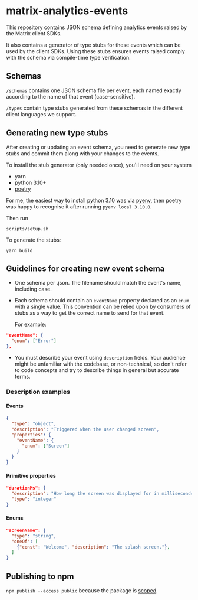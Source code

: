 # matrix-analytics-events

This repository contains JSON schema defining analytics events raised by the Matrix client SDKs.

It also contains a generator of type stubs for these events which can be used by the client SDKs. Using these stubs 
ensures events raised comply with the schema via compile-time type verification.

## Schemas

`/schemas` contains one JSON schema file per event, each named exactly according to the name of that event 
(case-sensitive).

`/types` contain type stubs generated from these schemas in the different client languages we support.

## Generating new type stubs

After creating or updating an event schema, you need to generate new type stubs and commit them along with your changes
to the events.

To install the stub generator (only needed once), you'll need on your system

* yarn
* python 3.10+
* [poetry](https://python-poetry.org/docs/#osx--linux--bashonwindows-install-instructions)

For me, the easiest way to install python 3.10 was via [pyenv](https://github.com/pyenv/pyenv),
then poetry was happy to recognise it after running `pyenv local 3.10.0`.

Then run

```
scripts/setup.sh
```

To generate the stubs:

```
yarn build
```

## Guidelines for creating new event schema

* One schema per .json. The filename should match the event's name, including case.
* Each schema should contain an `eventName` property declared as an `enum` with a single value. 
  This convention can be relied upon by consumers of stubs as a way to get the correct name to send for that event.

  For example:

```json
"eventName": {
  "enum": ["Error"]
},
```

* You must describe your event using `description` fields. Your audience might be unfamiliar with the codebase, 
  or non-technical, so don't refer to code concepts and try to describe things in general but accurate terms.

### Description examples

#### Events

```json
{
  "type": "object",
  "description": "Triggered when the user changed screen",
  "properties": {
    "eventName": {
      "enum": ["Screen"]
    }
  }
}
```

#### Primitive properties

```json
"durationMs": {
  "description": "How long the screen was displayed for in milliseconds.",
  "type": "integer"
}
```

#### Enums

```json
"screenName": {
  "type": "string",
  "oneOf": [
    {"const": "Welcome", "description": "The splash screen."},
  ]
}
```

## Publishing to npm

`npm publish --access public` because the package is 
[scoped](https://docs.npmjs.com/cli/v8/using-npm/scope#publishing-scoped-packages).
